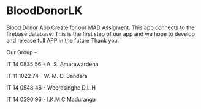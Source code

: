 # BloodDonorLK

Blood Donor App Create for our MAD Assigment. 
This app connects to the firebase database. 
This is the first step of our app and we hope to develop and release full APP in the future
Thank you.


Our Group -

IT 14 0835 56  -  A. S. Amarawardena

IT 11 1022 74  -  W. M. D. Bandara

IT 14 0548 46  -  Weerasinghe D.L.H

IT 14 0390 96  -  I.K.M.C Maduranga


